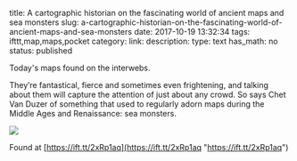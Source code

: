 title: A cartographic historian on the fascinating world of ancient maps and sea monsters
slug: a-cartographic-historian-on-the-fascinating-world-of-ancient-maps-and-sea-monsters
date: 2017-10-19 13:32:34
tags: ifttt,map,maps,pocket
category: 
link: 
description: 
type: text
has_math: no
status: published

Today's maps found on the interwebs.

They’re fantastical, fierce and sometimes even frightening, and talking about them will capture the attention of just about any crowd. So says Chet Van Duzer of something that used to regularly adorn maps during the Middle Ages and Renaissance: sea monsters.  

![](https://canadiangeographic.ca/wp-content/uploads/2022/02/e006581135-pos-1024x574.png)  

Found at [https://ift.tt/2xRp1aq](https://ift.tt/2xRp1aq "https://ift.tt/2xRp1aq")




